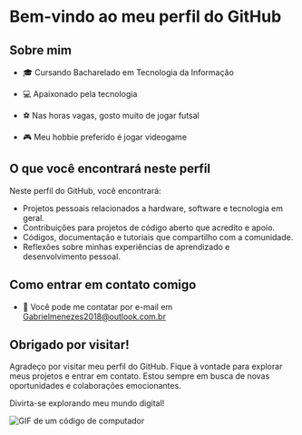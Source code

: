# Bem-vindo ao meu perfil do GitHub



## Sobre mim

- 🎓 Cursando Bacharelado em Tecnologia da Informação

- 💻 Apaixonado pela tecnologia

- ⚽ Nas horas vagas, gosto muito de jogar futsal

- 🎮 Meu hobbie preferido é jogar videogame

## O que você encontrará neste perfil

Neste perfil do GitHub, você encontrará:

- Projetos pessoais relacionados a hardware, software e tecnologia em geral.
- Contribuições para projetos de código aberto que acredito e apoio.
- Códigos, documentação e tutoriais que compartilho com a comunidade.
- Reflexões sobre minhas experiências de aprendizado e desenvolvimento pessoal.

## Como entrar em contato comigo

- 📧 Você pode me contatar por e-mail em Gabrielmenezes2018@outlook.com.br


## Obrigado por visitar!

Agradeço por visitar meu perfil do GitHub. Fique à vontade para explorar meus projetos e entrar em contato. Estou sempre em busca de novas oportunidades e colaborações emocionantes.

Divirta-se explorando meu mundo digital!

![GIF de um código de computador](link_para_imagem.gif)
